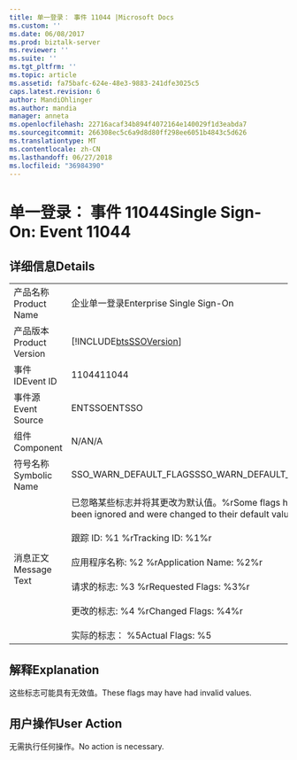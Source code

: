 ```yaml
---
title: 单一登录： 事件 11044 |Microsoft Docs
ms.custom: ''
ms.date: 06/08/2017
ms.prod: biztalk-server
ms.reviewer: ''
ms.suite: ''
ms.tgt_pltfrm: ''
ms.topic: article
ms.assetid: fa75bafc-624e-48e3-9883-241dfe3025c5
caps.latest.revision: 6
author: MandiOhlinger
ms.author: mandia
manager: anneta
ms.openlocfilehash: 22716acaf34b894f4072164e140029f1d3eabda7
ms.sourcegitcommit: 266308ec5c6a9d8d80ff298ee6051b4843c5d626
ms.translationtype: MT
ms.contentlocale: zh-CN
ms.lasthandoff: 06/27/2018
ms.locfileid: "36984390"
---
```

# <a name="single-sign-on-event-11044"></a><span data-ttu-id="d4caa-102">单一登录： 事件 11044</span><span class="sxs-lookup"><span data-stu-id="d4caa-102">Single Sign-On: Event 11044</span></span>
## <a name="details"></a><span data-ttu-id="d4caa-103">详细信息</span><span class="sxs-lookup"><span data-stu-id="d4caa-103">Details</span></span>  
  
|                 |                                                                                                                                                                                                                                          |
|-----------------|------------------------------------------------------------------------------------------------------------------------------------------------------------------------------------------------------------------------------------------|
|  <span data-ttu-id="d4caa-104">产品名称</span><span class="sxs-lookup"><span data-stu-id="d4caa-104">Product Name</span></span>   |                                                                                                        <span data-ttu-id="d4caa-105">企业单一登录</span><span class="sxs-lookup"><span data-stu-id="d4caa-105">Enterprise Single Sign-On</span></span>                                                                                                         |
| <span data-ttu-id="d4caa-106">产品版本</span><span class="sxs-lookup"><span data-stu-id="d4caa-106">Product Version</span></span> |                                                                                        [!INCLUDE[btsSSOVersion](../includes/btsssoversion-md.md)]                                                                                        |
|    <span data-ttu-id="d4caa-107">事件 ID</span><span class="sxs-lookup"><span data-stu-id="d4caa-107">Event ID</span></span>     |                                                                                                                  <span data-ttu-id="d4caa-108">11044</span><span class="sxs-lookup"><span data-stu-id="d4caa-108">11044</span></span>                                                                                                                   |
|  <span data-ttu-id="d4caa-109">事件源</span><span class="sxs-lookup"><span data-stu-id="d4caa-109">Event Source</span></span>   |                                                                                                                  <span data-ttu-id="d4caa-110">ENTSSO</span><span class="sxs-lookup"><span data-stu-id="d4caa-110">ENTSSO</span></span>                                                                                                                  |
|    <span data-ttu-id="d4caa-111">组件</span><span class="sxs-lookup"><span data-stu-id="d4caa-111">Component</span></span>    |                                                                                                                   <span data-ttu-id="d4caa-112">N/A</span><span class="sxs-lookup"><span data-stu-id="d4caa-112">N/A</span></span>                                                                                                                    |
|  <span data-ttu-id="d4caa-113">符号名称</span><span class="sxs-lookup"><span data-stu-id="d4caa-113">Symbolic Name</span></span>  |                                                                                                          <span data-ttu-id="d4caa-114">SSO_WARN_DEFAULT_FLAGS</span><span class="sxs-lookup"><span data-stu-id="d4caa-114">SSO_WARN_DEFAULT_FLAGS</span></span>                                                                                                          |
|  <span data-ttu-id="d4caa-115">消息正文</span><span class="sxs-lookup"><span data-stu-id="d4caa-115">Message Text</span></span>   | <span data-ttu-id="d4caa-116">已忽略某些标志并将其更改为默认值。%r</span><span class="sxs-lookup"><span data-stu-id="d4caa-116">Some flags have been ignored and were changed to their default values.%r</span></span><br /><br /> <span data-ttu-id="d4caa-117">跟踪 ID: %1 %r</span><span class="sxs-lookup"><span data-stu-id="d4caa-117">Tracking ID: %1%r</span></span><br /><br /> <span data-ttu-id="d4caa-118">应用程序名称: %2 %r</span><span class="sxs-lookup"><span data-stu-id="d4caa-118">Application Name: %2%r</span></span><br /><br /> <span data-ttu-id="d4caa-119">请求的标志: %3 %r</span><span class="sxs-lookup"><span data-stu-id="d4caa-119">Requested Flags: %3%r</span></span><br /><br /> <span data-ttu-id="d4caa-120">更改的标志: %4 %r</span><span class="sxs-lookup"><span data-stu-id="d4caa-120">Changed Flags: %4%r</span></span><br /><br /> <span data-ttu-id="d4caa-121">实际的标志： %5</span><span class="sxs-lookup"><span data-stu-id="d4caa-121">Actual Flags: %5</span></span> |
  
## <a name="explanation"></a><span data-ttu-id="d4caa-122">解释</span><span class="sxs-lookup"><span data-stu-id="d4caa-122">Explanation</span></span>  
 <span data-ttu-id="d4caa-123">这些标志可能具有无效值。</span><span class="sxs-lookup"><span data-stu-id="d4caa-123">These flags may have had invalid values.</span></span>  
  
## <a name="user-action"></a><span data-ttu-id="d4caa-124">用户操作</span><span class="sxs-lookup"><span data-stu-id="d4caa-124">User Action</span></span>  
 <span data-ttu-id="d4caa-125">无需执行任何操作。</span><span class="sxs-lookup"><span data-stu-id="d4caa-125">No action is necessary.</span></span>